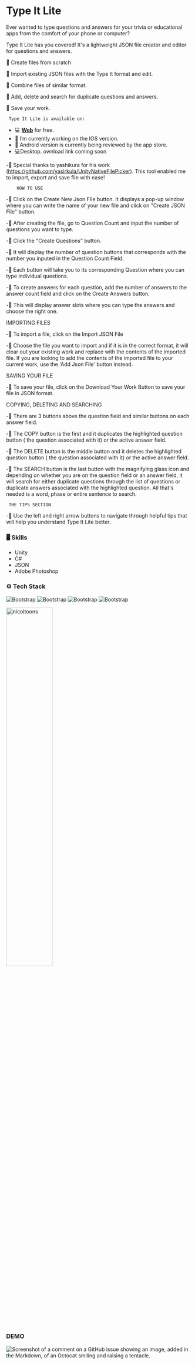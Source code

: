 # Type It Lite





 Ever wanted to type questions and answers for your trivia or educational apps from the comfort of your phone or computer? 

Type It Lite has you covered!  It's a lightweight JSON file creator and editor for questions and answers.

🌱 Create files from scratch

🌱 Import existing JSON files with the Type It format and edit.

🌱 Combine files of similar format.

🌱 Add, delete and search for duplicate questions and answers.

🌱 Save your work.

     Type It Lite is available on:

- 💻 [**Web**](https://flamationstudios.com/apps/TypeItLite/index.html) for free. 
- 🤔 I’m currently working on the IOS version.
- 🤔 Android version is currently being reviewed by the app store.
- 💻Desktop. ownload link coming soon

-🌱 Special thanks to yashikura for his work (https://github.com/yasirkula/UnityNativeFilePicker). 
          This tool enabled me to import, export and save file with ease!

        HOW TO USE

   -🌱 Click on the Create New Json FIle button. It displays a pop-up window where you can write
            the  name of your new file and click on "Create JSON File" button.

   -🌱 After  creating the file, go to Question Count and input the number of questions you want to 
             type.

  -🌱 Click the "Create Questions" button.

 -🌱 It will display the number of question buttons that corresponds with the number you inputed 
          in the Question Count Field.

 -🌱 Each button will take you to its corresponding Question where you can type individual 
          questions.

 -🌱 To create answers for each question, add the number of answers to the answer count field 
           and click on the Create Answers button.

-🌱  This will display answer slots where you can type the answers and choose the right one.


IMPORTING FILES

 -🌱 To import a file, click on the Import JSON File

 -🌱 Choose the file you want to import and if it is in the correct format, it will clear out your 
          existing work and replace with the contents of the imported file. If you are looking to add the 
          contents of the imported file to your current work, use the 'Add Json File' button instead.

SAVING YOUR FILE

 -🌱 To save your file, click on the Download Your Work Button to save your file in JSON format.

COPYING, DELETING AND SEARCHING

 -🌱 There are 3 buttons above the question field and similar buttons on each answer field.

 -🌱 The COPY button is the first and it duplicates the highlighted question button ( the question 
          associated with it) or the active answer field.

 -🌱 The DELETE button is the middle button and it deletes the highlighted question button ( the 
           question associated with it) or the active answer field.

-🌱 The SEARCH button is the last button with the magnifying glass icon and depending on whether 
          you are on the question field or an answer field, it will search for either duplicate questions 
          through the list of questions or duplicate answers associated with the highlighted question. All 
          that's needed is a word, phase or entire sentence to search.

     THE TIPS SECTION
 -🌱 Use the left and right arrow buttons to navigate through helpful tips that will help you 
          understand Type It Lite better.


### 🖥 Skills

- Unity
- C#
- JSON
- Adobe Photoshop
### ⚙️ Tech Stack

![Bootstrap](https://img.shields.io/badge/-JSON-05122A?style=flat-square&logo=JSON&color=353535) ![Bootstrap](https://img.shields.io/badge/-C%23-05122A?style=flat-square&logo=C#&color=353535) ![Bootstrap](https://img.shields.io/badge/-Unity-05122A?style=flat-square&logo=Unity&color=353535) ![Bootstrap](https://img.shields.io/badge/-Adobe%20Photoshop-05122A?style=flat-square&logo=Adobe-Photoshop&color=353535)

<div>
  <img width="50%"  src="https://github-readme-streak-stats.herokuapp.com/?user=nicoltoons&" alt="nicoltoons" />
</div>

### DEMO


![Screenshot of a comment on a GitHub issue showing an image, added in the Markdown, of an Octocat smiling and raising a tentacle.](https://flamationstudios.com/git/images/typeitLite_firstdraft.gif)


